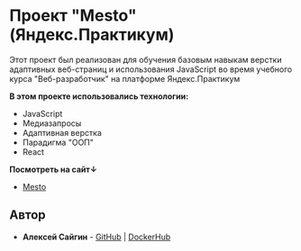 # Проект "Mesto" (Яндекс.Практикум)

Этот проект был реализован для обучения базовым навыкам верстки адаптивных веб-страниц и использования JavaScript во время учебного курса "Веб-разработчик" на платформе Яндекс.Практикум

**В этом проекте использовались технологии:**

* JavaScript
* Медиазапросы
* Адаптивная верстка
* Парадигма "ООП"
* React

**Посмотреть на сайт↓**

* [Mesto](https://qaser.github.io/mesto/)


## Автор

* **Алексей Сайгин** - [GitHub](https://github.com/qaser) | [DockerHub](https://hub.docker.com/r/dangerexit/)
